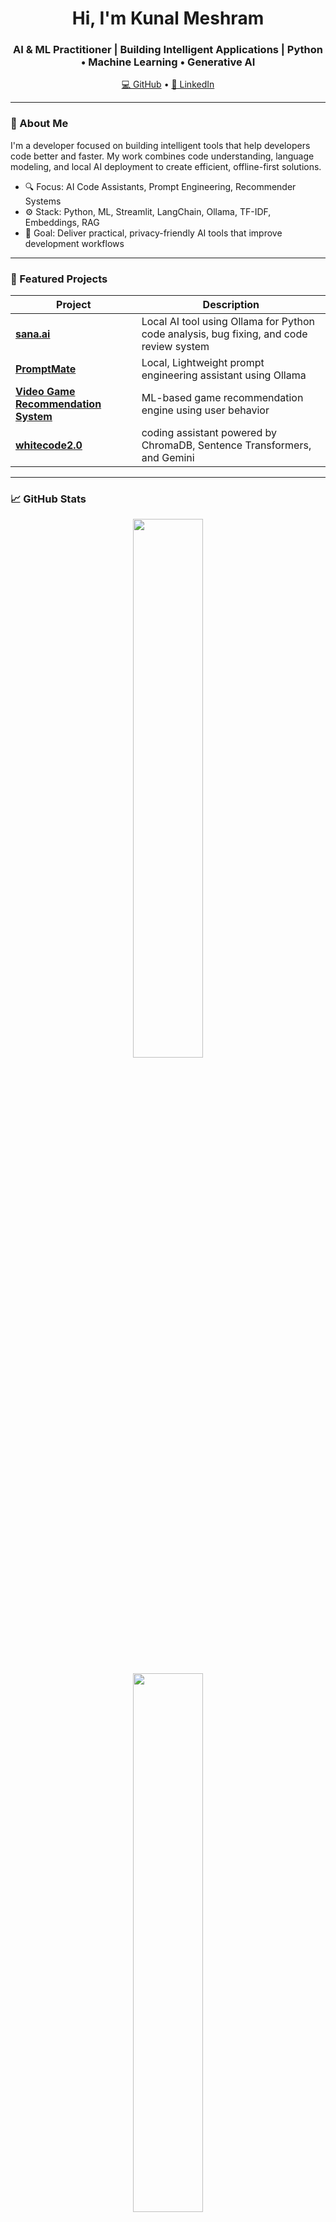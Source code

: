 <h1 align="center">Hi, I'm Kunal Meshram</h1>
<h3 align="center"> AI & ML Practitioner | Building Intelligent Applications | Python • Machine Learning • Generative AI</h3>

<p align="center">
  <a href="https://github.com/kunal370">💻 GitHub</a> •
  <a href="https://www.linkedin.com/in/kunal-meshram-b472b71a3/">🔗 LinkedIn</a>
</p>

---

### 🧠 About Me

I'm a developer focused on building intelligent tools that help developers code better and faster. My work combines code understanding, language modeling, and local AI deployment to create efficient, offline-first solutions.

- 🔍 Focus: AI Code Assistants, Prompt Engineering, Recommender Systems  
- ⚙️ Stack: Python, ML, Streamlit, LangChain, Ollama, TF-IDF, Embeddings, RAG  
- 🎯 Goal: Deliver practical, privacy-friendly AI tools that improve development workflows

---

### 🚀 Featured Projects

| Project | Description |
|--------|-------------|
| [**sana.ai**](https://github.com/kunal370/sana.ai) | Local AI tool using Ollama for Python code analysis, bug fixing, and code review system |
| [**PromptMate**](https://github.com/kunal370/PromptMate) | Local, Lightweight prompt engineering assistant using Ollama |
| [**Video Game Recommendation System**](https://github.com/kunal370/Video_Game_Recommendation-System) | ML-based game recommendation engine using user behavior |
| [**whitecode2.0**](https://github.com/kunal370/whitecode2.0) | coding assistant powered by ChromaDB, Sentence Transformers, and Gemini |

---

### 📈 GitHub Stats

<p align="center">
  <img src="https://github-readme-stats.vercel.app/api?username=kunal370&show_icons=true&theme=default" width="47%" />
  </p>
<p align="center">
  <img src="https://github-readme-streak-stats.herokuapp.com/?user=kunal370&theme=default" width="47%" />
    </p>
<p align="center">
  <img src="https://github-readme-stats.vercel.app/api/top-langs/?username=kunal370&layout=compact&theme=default" width="47%" />
</p>

---

### 🧰 Tools & Technologies

![Python](https://img.shields.io/badge/Python-3670A0?style=for-the-badge&logo=python&logoColor=white)
![Generative AI](https://img.shields.io/badge/Generative%20AI-black?style=for-the-badge)
![LangChain](https://img.shields.io/badge/LangChain-4B8BBE?style=for-the-badge)
![RAG](https://img.shields.io/badge/RAG-8E44AD?style=for-the-badge)
![Ollama](https://img.shields.io/badge/Ollama-222222?style=for-the-badge)

---

### 📬 Let's Connect

If you're working on something exciting in ML or GenAI and need collaboration or feedback — feel free to reach out!

📧 **kunalmeshram370@gmail.com**  
🔗 [LinkedIn](https://www.linkedin.com/in/kunal-meshram-b472b71a3/)

---
